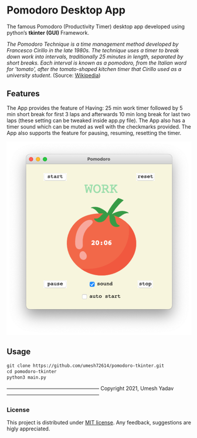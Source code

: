 # Pomodoro Desktop App
The famous Pomodoro (Productivity Timer) desktop app developed using python’s **tkinter (GUI)** Framework.

_The Pomodoro Technique is a time management method developed by Francesco Cirillo in the late 1980s. The technique uses a timer to break down work into intervals, traditionally 25 minutes in length, separated by short breaks. Each interval is known as a pomodoro, from the Italian word for 'tomato', after the tomato-shaped kitchen timer that Cirillo used as a university student_. (Source: [Wikipedia](https://en.wikipedia.org/wiki/Pomodoro_Technique))

## Features
The App provides the feature of Having: 25 min work timer followed by 5 min short break for first 3 laps and afterwards 10 min long break for last two laps (these setting can be tweaked inside app.py file).
The App also has a timer sound which can be muted as well with the checkmarks provided. The App also supports the feature for pausing, resuming, resetting the timer.

![Image](https://github.com/umesh72614/pomodoro-tkinter/blob/master/screenshots/1.png)

## Usage

```
git clone https://github.com/umesh72614/pomodoro-tkinter.git
cd pomodoro-tkinter
python3 main.py
```

——————————————————
 Copyright 2021, Umesh Yadav
——————————————————

### License
This project is distributed under [MIT license](https://opensource.org/licenses/MIT). Any feedback, suggestions are higly appreciated.
